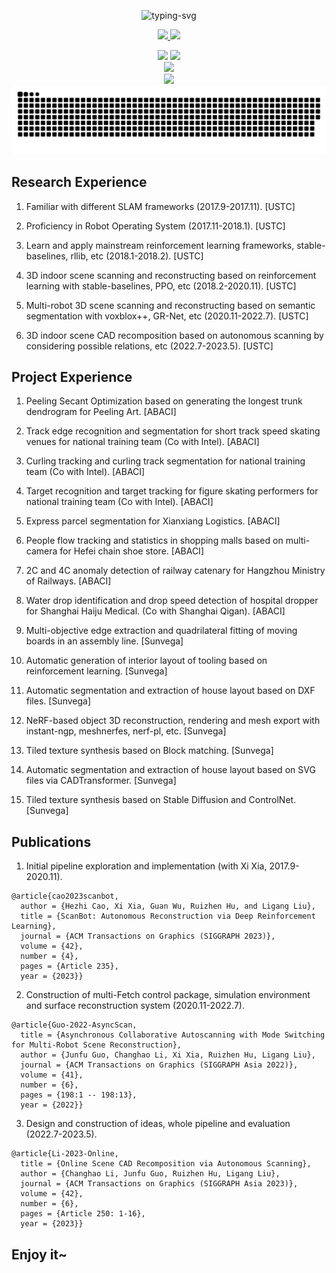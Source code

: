 <p align="center">
  <img src="https://readme-typing-svg.herokuapp.com?font=Fira+Code&pause=1000&center=true&vCenter=true&width=435&lines=Learn+what+you+want;Do+what+you+want" alt="typing-svg">
</p>

<p align="center">
  <a title="ORCID" target="_blank" href="https://orcid.org/0000-0003-0850-8987">
    <img src="https://img.shields.io/badge/ORCID-chLi-brightgreen">
  </a>
  <a title="CSDN" target="_blank" href="https://blog.csdn.net/qq_49466306">
    <img src="https://img.shields.io/badge/CSDN-chLi-brightgreen">
  </a>
</p>

<div align="center">
  <img height="170px" src="https://github-readme-stats.vercel.app/api?username=565353780"/>
  <img height="170px" src="https://github-readme-stats.vercel.app/api/top-langs/?username=565353780&layout=compact&langs_count=8"/>
</div>

<div align="center">
  <img src="https://github-readme-streak-stats.herokuapp.com/?user=565353780"/>
</div>

<div align="center">
  <img src="https://activity-graph.herokuapp.com/graph?username=565353780&theme=minimal"/>
</div>

<div align="center">
  <img src="https://raw.githubusercontent.com/565353780/565353780/output/github-contribution-grid-snake.svg">
</div>

## Research Experience

1. Familiar with different SLAM frameworks (2017.9-2017.11). [USTC]

2. Proficiency in Robot Operating System (2017.11-2018.1). [USTC]

3. Learn and apply mainstream reinforcement learning frameworks, stable-baselines, rllib, etc (2018.1-2018.2). [USTC]

4. 3D indoor scene scanning and reconstructing based on reinforcement learning with stable-baselines, PPO, etc (2018.2-2020.11). [USTC]

5. Multi-robot 3D scene scanning and reconstructing based on semantic segmentation with voxblox++, GR-Net, etc (2020.11-2022.7). [USTC]

6. 3D indoor scene CAD recomposition based on autonomous scanning by considering possible relations, etc (2022.7-2023.5). [USTC]

## Project Experience

1. Peeling Secant Optimization based on generating the longest trunk dendrogram for Peeling Art. [ABACI]

2. Track edge recognition and segmentation for short track speed skating venues for national training team (Co with Intel). [ABACI]

3. Curling tracking and curling track segmentation for national training team (Co with Intel). [ABACI]

4. Target recognition and target tracking for figure skating performers for national training team (Co with Intel). [ABACI]

5. Express parcel segmentation for Xianxiang Logistics. [ABACI]

6. People flow tracking and statistics in shopping malls based on multi-camera for Hefei chain shoe store. [ABACI]

7. 2C and 4C anomaly detection of railway catenary for Hangzhou Ministry of Railways. [ABACI]

8. Water drop identification and drop speed detection of hospital dropper for Shanghai Haiju Medical. (Co with Shanghai Qigan). [ABACI]

9. Multi-objective edge extraction and quadrilateral fitting of moving boards in an assembly line. [Sunvega]

10. Automatic generation of interior layout of tooling based on reinforcement learning. [Sunvega]

11. Automatic segmentation and extraction of house layout based on DXF files. [Sunvega]

12. NeRF-based object 3D reconstruction, rendering and mesh export with instant-ngp, meshnerfes, nerf-pl, etc. [Sunvega]

13. Tiled texture synthesis based on Block matching. [Sunvega]

14. Automatic segmentation and extraction of house layout based on SVG files via CADTransformer. [Sunvega]

15. Tiled texture synthesis based on Stable Diffusion and ControlNet. [Sunvega]

## Publications

1. Initial pipeline exploration and implementation (with Xi Xia, 2017.9-2020.11).

```text
@article{cao2023scanbot,
  author = {Hezhi Cao, Xi Xia, Guan Wu, Ruizhen Hu, and Ligang Liu},
  title = {ScanBot: Autonomous Reconstruction via Deep Reinforcement Learning},
  journal = {ACM Transactions on Graphics (SIGGRAPH 2023)},
  volume = {42},
  number = {4},
  pages = {Article 235},
  year = {2023}}
```

2. Construction of multi-Fetch control package, simulation environment and surface reconstruction system (2020.11-2022.7).

```text
@article{Guo-2022-AsyncScan,
  title = {Asynchronous Collaborative Autoscanning with Mode Switching for Multi-Robot Scene Reconstruction},
  author = {Junfu Guo, Changhao Li, Xi Xia, Ruizhen Hu, Ligang Liu},
  journal = {ACM Transactions on Graphics (SIGGRAPH Asia 2022)},
  volume = {41},
  number = {6},
  pages = {198:1 -- 198:13},
  year = {2022}}
```

3. Design and construction of ideas, whole pipeline and evaluation (2022.7-2023.5).

```text
@article{Li-2023-Online,
  title = {Online Scene CAD Recomposition via Autonomous Scanning},
  author = {Changhao Li, Junfu Guo, Ruizhen Hu, Ligang Liu},
  journal = {ACM Transactions on Graphics (SIGGRAPH Asia 2023)},
  volume = {42},
  number = {6},
  pages = {Article 250: 1-16},
  year = {2023}}
```

## Enjoy it~
